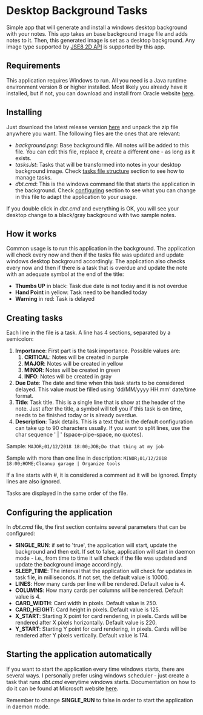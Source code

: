 # Desktop Background Tasks

Simple app that will generate and install a windows desktop background with your notes. This app takes an base background image file and adds notes to it. Then, this generated image is set as a desktop background. Any image type supported by [JSE8 2D API](https://docs.oracle.com/javase/tutorial/2d/index.html) is supported by this app.

## Requirements

This application requires Windows to run. All you need is a Java runtime environment version 8 or higher installed. Most likely you already have it installed, but if not, you can download and install from Oracle website [here](https://www.java.com/download/).

## Installing

Just download the latest release version [here](https://github.com/dptucunduva/desktopBackgroundTasks/releases) and unpack the zip file anywhere you want. The following files are the ones that are relevant:

* _background.png_: Base background file. All notes will be added to this file. You can edit this file, replace it, create a different one - as long as it exists.
* _tasks.lst_: Tasks that will be transformed into notes in your desktop background image. Check [tasks file structure]() section to see how to manage tasks.
* _dbt.cmd_: This is the windows command file that starts the application in the background. Check [configuring]() section to see what you can change in this file to adapt the application to your usage.

If you double click in _dbt.cmd_ and everything is OK, you will see your desktop change to a black/gray background with two sample notes.  

## How it works

Common usage is to run this application in the background. The application will check every now and then if the tasks file was updated and update windows desktop background accordingly. The application also checks every now and then if there is a task that is overdue and update the note with an adequate symbol at the end of the title:
* **Thumbs UP** in black: Task due date is not today and it is not overdue
* **Hand Point** in yellow: Task need to be handled today
* **Warning** in red: Task is delayed 

## Creating tasks

Each line in the file is a task. A line has 4 sections, separated by a semicolon:

1. **Importance**: First part is the task importance. Possible values are:
   1. **CRITICAL**: Notes will be created in purple
   1. **MAJOR**: Notes will be created in yellow 
   1. **MINOR**: Notes will be created in green 
   1. **INFO**: Notes will be created in gray
1. **Due Date**: The date and time when this task starts to be considered delayed. This value must be filled using 'dd/MM/yyyy HH:mm' date/time format.
1. **Title**: Task title. This is a single line that is show at the header of the note. Just after the title, a symbol will tell you if this task is on time, needs to be finished today or is already overdue. 
1. **Description**: Task details. This is a text that in the default configuration can take up to 90 characters usually. If you want to split lines, use the char sequence ' | ' (space-pipe-space, no quotes).

Sample: 
`MAJOR;01/12/2018 18:00;JOB;Do that thing at my job`

Sample with more than one line in description:
`MINOR;01/12/2018 18:00;HOME;Cleanup garage | Organize tools`

If a line starts with #, it is considered a comment ad it will be ignored. Empty lines are also ignored.

Tasks are displayed in the same order of the file.
 
## Configuring the application

In _dbt.cmd_ file, the first section contains several parameters that can be configured:

* **SINGLE_RUN**: if set to 'true', the application will start, update the background and then exit. If set to false, application will start in daemon mode - i.e., from time to time it will check if the file was updated and update the background image accordingly.
* **SLEEP_TIME**: The interval that the application will check for updates in task file, in milliseconds. If not set, the default value is 10000.
* **LINES**: How many cards per line will be rendered. Default value is 4.
* **COLUMNS**: How many cards per columns will be rendered. Default value is 4.
* **CARD_WIDTH**: Card width in pixels. Default value is 250.
* **CARD_HEIGHT**: Card height in pixels. Default value is 125.
* **X_START**: Starting X point for card rendering, in pixels. Cards will be rendered after X pixels horizontally. Default value is 220.
* **Y_START**: Starting Y point for card rendering, in pixels. Cards will be rendered after Y pixels vertically. Default value is 174.

## Starting the application automatically

If you want to start the application every time windows starts, there are several ways. I personally prefer using windows scheduler - just create a task that runs _dbt.cmd_ everytime windows starts. Documentation on how to do it can be found at Microsoft website [here](https://docs.microsoft.com/en-us/windows/desktop/taskschd/using-the-task-scheduler).

Remember to change **SINGLE_RUN** to false in order to start the application in daemon mode.

